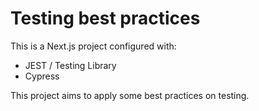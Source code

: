 # Testing best practices
This is a Next.js project configured with:
- JEST / Testing Library
- Cypress

This project aims to apply some best practices on testing.